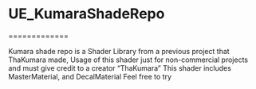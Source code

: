 # UE_KumaraShadeRepo
=============

Kumara shade repo is a Shader Library from a previous project that ThaKumara made, 
Usage of this shader just for non-commercial projects and must give credit to a creator “ThaKumara”
This shader includes MasterMaterial, and DecalMaterial
Feel free to try

